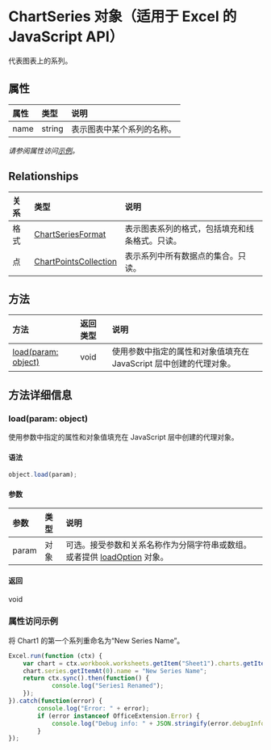﻿# ChartSeries 对象（适用于 Excel 的 JavaScript API）

代表图表上的系列。

## 属性

| 属性     | 类型   |说明
|:---------------|:--------|:----------|
|name|string|表示图表中某个系列的名称。|

_请参阅属性访问[示例](#示例)。_

## Relationships
| 关系 | 类型   |说明|
|:---------------|:--------|:----------|
|格式|[ChartSeriesFormat](chartseriesformat.md)|表示图表系列的格式，包括填充和线条格式。只读。|
|点|[ChartPointsCollection](chartpointscollection.md)|表示系列中所有数据点的集合。只读。|

## 方法

| 方法           | 返回类型    |说明|
|:---------------|:--------|:----------|
|[load(param: object)](#loadparam-object)|void|使用参数中指定的属性和对象值填充在 JavaScript 层中创建的代理对象。|

## 方法详细信息


### load(param: object)
使用参数中指定的属性和对象值填充在 JavaScript 层中创建的代理对象。

#### 语法
```js
object.load(param);
```

#### 参数
| 参数    | 类型   |说明|
|:---------------|:--------|:----------|
|param|对象|可选。接受参数和关系名称作为分隔字符串或数组。或者提供 [loadOption](loadoption.md) 对象。|

#### 返回
void
### 属性访问示例

将 Chart1 的第一个系列重命名为“New Series Name”。

```js
Excel.run(function (ctx) { 
    var chart = ctx.workbook.worksheets.getItem("Sheet1").charts.getItem("Chart1"); 
    chart.series.getItemAt(0).name = "New Series Name";
    return ctx.sync().then(function() {
            console.log("Series1 Renamed");
    });
}).catch(function(error) {
        console.log("Error: " + error);
        if (error instanceof OfficeExtension.Error) {
            console.log("Debug info: " + JSON.stringify(error.debugInfo));
        }
});
```

